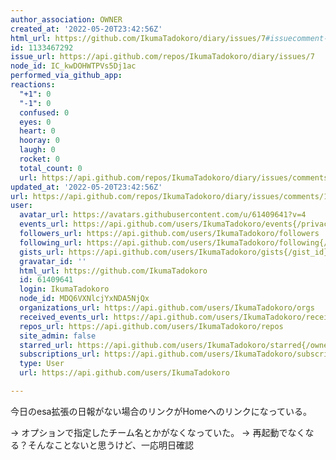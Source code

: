 ```yaml
---
author_association: OWNER
created_at: '2022-05-20T23:42:56Z'
html_url: https://github.com/IkumaTadokoro/diary/issues/7#issuecomment-1133467292
id: 1133467292
issue_url: https://api.github.com/repos/IkumaTadokoro/diary/issues/7
node_id: IC_kwDOHWTPVs5Dj1ac
performed_via_github_app: 
reactions:
  "+1": 0
  "-1": 0
  confused: 0
  eyes: 0
  heart: 0
  hooray: 0
  laugh: 0
  rocket: 0
  total_count: 0
  url: https://api.github.com/repos/IkumaTadokoro/diary/issues/comments/1133467292/reactions
updated_at: '2022-05-20T23:42:56Z'
url: https://api.github.com/repos/IkumaTadokoro/diary/issues/comments/1133467292
user:
  avatar_url: https://avatars.githubusercontent.com/u/61409641?v=4
  events_url: https://api.github.com/users/IkumaTadokoro/events{/privacy}
  followers_url: https://api.github.com/users/IkumaTadokoro/followers
  following_url: https://api.github.com/users/IkumaTadokoro/following{/other_user}
  gists_url: https://api.github.com/users/IkumaTadokoro/gists{/gist_id}
  gravatar_id: ''
  html_url: https://github.com/IkumaTadokoro
  id: 61409641
  login: IkumaTadokoro
  node_id: MDQ6VXNlcjYxNDA5NjQx
  organizations_url: https://api.github.com/users/IkumaTadokoro/orgs
  received_events_url: https://api.github.com/users/IkumaTadokoro/received_events
  repos_url: https://api.github.com/users/IkumaTadokoro/repos
  site_admin: false
  starred_url: https://api.github.com/users/IkumaTadokoro/starred{/owner}{/repo}
  subscriptions_url: https://api.github.com/users/IkumaTadokoro/subscriptions
  type: User
  url: https://api.github.com/users/IkumaTadokoro

---
```

今日のesa拡張の日報がない場合のリンクがHomeへのリンクになっている。

→ オプションで指定したチーム名とかがなくなっていた。
→ 再起動でなくなる？そんなことないと思うけど、一応明日確認
